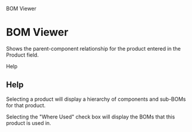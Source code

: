 
BOM Viewer
# BOM Viewer


Shows the parent-component relationship for the product entered in the Product field.

Help
## Help

Selecting a product will display a hierarchy of components and sub-BOMs for that product.

Selecting the "Where Used" check box will display the BOMs that this product is used in.
